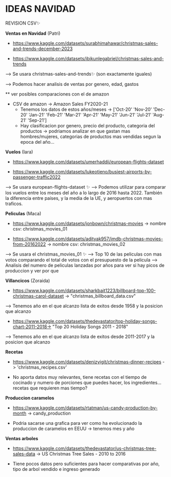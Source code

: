 # IDEAS NAVIDAD

REVISION CSV✨

**Ventas en Navidad** (Patri)

- https://www.kaggle.com/datasets/surabhimahawar/christmas-sales-and-trends-december-2023

- https://www.kaggle.com/datasets/ibikunlegabriel/christmas-sales-and-trends

--> Se usara christmas-sales-and-trends✨ (son exactamente iguales)

--> Podemos hacer analisis de ventas por genero, edad, gastos

\*\* ver posibles comparaciones con el de amazon

- CSV de amazon -> Amazon Sales FY2020-21
  - Tenemos los datos de estos años/meses -> ['Oct-20' 'Nov-20' 'Dec-20' 'Jan-21' 'Feb-21' 'Mar-21' 'Apr-21' 'May-21' 'Jun-21' 'Jul-21' 'Aug-21' 'Sep-21']
  - Hay clasificacion por genero, precio del producto, categoria del productos -> podriamos analizar en que gastan mas hombres/mujeres, categorias de productos mas vendidas segun la epoca del año...

**Vuelos** (Iara)

- https://www.kaggle.com/datasets/umerhaddii/european-flights-dataset

- https://www.kaggle.com/datasets/lukeotieno/busiest-airports-by-passenger-traffic2022

--> Se usara european-flights-dataset ✨
--> Podemos utilizar para comparar los vuelos entre los meses del año a lo largo de 2016 hasta 2022. También la diferencia entre países, y la media de la UE, y aeropuertos con mas traficos.

**Peliculas** (Maca)

- https://www.kaggle.com/datasets/jonbown/christmas-movies -> nombre csv: christmas_movies_01

- https://www.kaggle.com/datasets/adityak957/imdb-christmas-movies-from-20162022 -> nombre csv: christmas_movies_02

--> Se usara el christmas_movies_01 ✨
--> Top 10 de las peliculas con mas votos comparando el total de votos con el presupuesto de la pelicula
--> Analisis del numero de peliculas lanzadas por años para ver si hay picos de produccion y ver por que

**Villancicos** (Zoraida)

- https://www.kaggle.com/datasets/sharkbait1223/billboard-top-100-christmas-carol-dataset -> "christmas_billboard_data.csv"

--> Tenemos año en el que alcanzo lista de exitos desde 1958 y la posicion que alcanzo

- https://www.kaggle.com/datasets/thedevastator/top-holiday-songs-chart-2011-2018-> "Top 20 Holiday Songs 2011 - 2018"

--> Tenemos año en el que alcanzo lista de exitos desde 2011-2017 y la posicion que alcanzo

**Recetas**

- https://www.kaggle.com/datasets/denizyigit/christmas-dinner-recipes -> 'christmas_recipes.csv'

- No aporta datos muy relevantes, tiene recetas con el tiempo de cocinado y numero de porciones que puedes hacer, los ingredientes... recetas que requieren mas tiempo?

**Produccion caramelos**

- https://www.kaggle.com/datasets/rtatman/us-candy-production-by-month -> candy_production

- Podria sacarse una grafica para ver como ha evolucionado la produccion de caramelos en EEUU -> tenemos mes y año

**Ventas arboles**

- https://www.kaggle.com/datasets/thedevastator/us-christmas-tree-sales-data -> US Christmas Tree Sales - 2010 to 2016

- Tiene pocos datos pero suficientes para hacer comparativas por año, tipo de arbol vendido e ingreso generado

